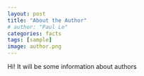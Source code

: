 ```yaml
---
layout: post
title: "About the Author"
# author: "Paul Le"
categories: facts
tags: [sample]
image: author.png
---
```

Hi! 
It will be some information about authors
